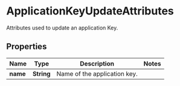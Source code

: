 # ApplicationKeyUpdateAttributes

Attributes used to update an application Key.

## Properties

| Name     | Type       | Description                  | Notes |
| -------- | ---------- | ---------------------------- | ----- |
| **name** | **String** | Name of the application key. |
